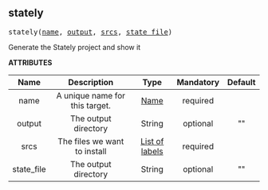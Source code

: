 <!-- Generated with Stardoc: http://skydoc.bazel.build -->

<a name="#stately"></a>

## stately

<pre>
stately(<a href="#stately-name">name</a>, <a href="#stately-output">output</a>, <a href="#stately-srcs">srcs</a>, <a href="#stately-state_file">state_file</a>)
</pre>


Generate the Stately project and show it


**ATTRIBUTES**


| Name  | Description | Type | Mandatory | Default |
| :-------------: | :-------------: | :-------------: | :-------------: | :-------------: |
| name |  A unique name for this target.   | <a href="https://bazel.build/docs/build-ref.html#name">Name</a> | required |  |
| output |  The output directory   | String | optional | "" |
| srcs |  The files we want to install   | <a href="https://bazel.build/docs/build-ref.html#labels">List of labels</a> | required |  |
| state_file |  The output directory   | String | optional | "" |


